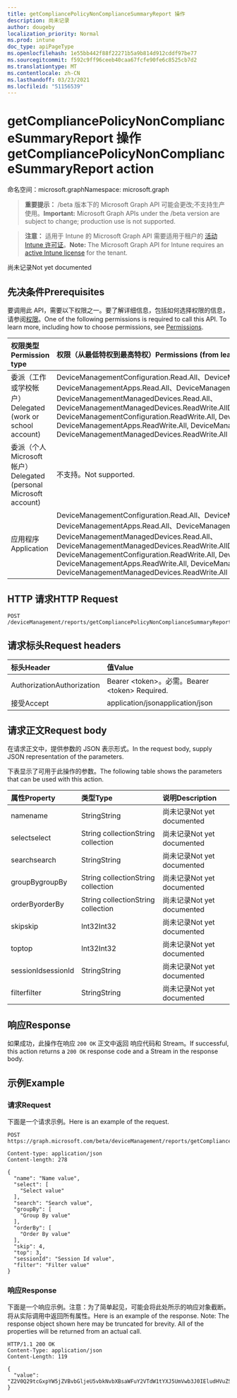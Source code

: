 ```yaml
---
title: getCompliancePolicyNonComplianceSummaryReport 操作
description: 尚未记录
author: dougeby
localization_priority: Normal
ms.prod: intune
doc_type: apiPageType
ms.openlocfilehash: 1e55bb442f88f22271b5a9b814d912cddf97be77
ms.sourcegitcommit: f592c9ff96ceeb40caa67fcfe90fe6c8525cb7d2
ms.translationtype: MT
ms.contentlocale: zh-CN
ms.lasthandoff: 03/23/2021
ms.locfileid: "51156539"
---
```

# <a name="getcompliancepolicynoncompliancesummaryreport-action"></a><span data-ttu-id="b3739-103">getCompliancePolicyNonComplianceSummaryReport 操作</span><span class="sxs-lookup"><span data-stu-id="b3739-103">getCompliancePolicyNonComplianceSummaryReport action</span></span>

<span data-ttu-id="b3739-104">命名空间：microsoft.graph</span><span class="sxs-lookup"><span data-stu-id="b3739-104">Namespace: microsoft.graph</span></span>

> <span data-ttu-id="b3739-105">**重要提示：** /beta 版本下的 Microsoft Graph API 可能会更改;不支持生产使用。</span><span class="sxs-lookup"><span data-stu-id="b3739-105">**Important:** Microsoft Graph APIs under the /beta version are subject to change; production use is not supported.</span></span>

> <span data-ttu-id="b3739-106">**注意：** 适用于 Intune 的 Microsoft Graph API 需要适用于租户的 [活动 Intune 许可证](https://go.microsoft.com/fwlink/?linkid=839381)。</span><span class="sxs-lookup"><span data-stu-id="b3739-106">**Note:** The Microsoft Graph API for Intune requires an [active Intune license](https://go.microsoft.com/fwlink/?linkid=839381) for the tenant.</span></span>

<span data-ttu-id="b3739-107">尚未记录</span><span class="sxs-lookup"><span data-stu-id="b3739-107">Not yet documented</span></span>

## <a name="prerequisites"></a><span data-ttu-id="b3739-108">先决条件</span><span class="sxs-lookup"><span data-stu-id="b3739-108">Prerequisites</span></span>
<span data-ttu-id="b3739-p101">要调用此 API，需要以下权限之一。要了解详细信息，包括如何选择权限的信息，请参阅[权限](/graph/permissions-reference)。</span><span class="sxs-lookup"><span data-stu-id="b3739-p101">One of the following permissions is required to call this API. To learn more, including how to choose permissions, see [Permissions](/graph/permissions-reference).</span></span>

|<span data-ttu-id="b3739-111">权限类型</span><span class="sxs-lookup"><span data-stu-id="b3739-111">Permission type</span></span>|<span data-ttu-id="b3739-112">权限（从最低特权到最高特权）</span><span class="sxs-lookup"><span data-stu-id="b3739-112">Permissions (from least to most privileged)</span></span>|
|:---|:---|
|<span data-ttu-id="b3739-113">委派（工作或学校帐户）</span><span class="sxs-lookup"><span data-stu-id="b3739-113">Delegated (work or school account)</span></span>|<span data-ttu-id="b3739-114">DeviceManagementConfiguration.Read.All、DeviceManagementConfiguration.ReadWrite.All、DeviceManagementApps.Read.All、DeviceManagementApps.ReadWrite.All、DeviceManagementManagedDevices.Read.All、DeviceManagementManagedDevices.ReadWrite.All</span><span class="sxs-lookup"><span data-stu-id="b3739-114">DeviceManagementConfiguration.Read.All, DeviceManagementConfiguration.ReadWrite.All, DeviceManagementApps.Read.All, DeviceManagementApps.ReadWrite.All, DeviceManagementManagedDevices.Read.All, DeviceManagementManagedDevices.ReadWrite.All</span></span>|
|<span data-ttu-id="b3739-115">委派（个人 Microsoft 帐户）</span><span class="sxs-lookup"><span data-stu-id="b3739-115">Delegated (personal Microsoft account)</span></span>|<span data-ttu-id="b3739-116">不支持。</span><span class="sxs-lookup"><span data-stu-id="b3739-116">Not supported.</span></span>|
|<span data-ttu-id="b3739-117">应用程序</span><span class="sxs-lookup"><span data-stu-id="b3739-117">Application</span></span>|<span data-ttu-id="b3739-118">DeviceManagementConfiguration.Read.All、DeviceManagementConfiguration.ReadWrite.All、DeviceManagementApps.Read.All、DeviceManagementApps.ReadWrite.All、DeviceManagementManagedDevices.Read.All、DeviceManagementManagedDevices.ReadWrite.All</span><span class="sxs-lookup"><span data-stu-id="b3739-118">DeviceManagementConfiguration.Read.All, DeviceManagementConfiguration.ReadWrite.All, DeviceManagementApps.Read.All, DeviceManagementApps.ReadWrite.All, DeviceManagementManagedDevices.Read.All, DeviceManagementManagedDevices.ReadWrite.All</span></span>|

## <a name="http-request"></a><span data-ttu-id="b3739-119">HTTP 请求</span><span class="sxs-lookup"><span data-stu-id="b3739-119">HTTP Request</span></span>
<!-- {
  "blockType": "ignored"
}
-->
``` http
POST /deviceManagement/reports/getCompliancePolicyNonComplianceSummaryReport
```

## <a name="request-headers"></a><span data-ttu-id="b3739-120">请求标头</span><span class="sxs-lookup"><span data-stu-id="b3739-120">Request headers</span></span>
|<span data-ttu-id="b3739-121">标头</span><span class="sxs-lookup"><span data-stu-id="b3739-121">Header</span></span>|<span data-ttu-id="b3739-122">值</span><span class="sxs-lookup"><span data-stu-id="b3739-122">Value</span></span>|
|:---|:---|
|<span data-ttu-id="b3739-123">Authorization</span><span class="sxs-lookup"><span data-stu-id="b3739-123">Authorization</span></span>|<span data-ttu-id="b3739-124">Bearer &lt;token&gt;。必需。</span><span class="sxs-lookup"><span data-stu-id="b3739-124">Bearer &lt;token&gt; Required.</span></span>|
|<span data-ttu-id="b3739-125">接受</span><span class="sxs-lookup"><span data-stu-id="b3739-125">Accept</span></span>|<span data-ttu-id="b3739-126">application/json</span><span class="sxs-lookup"><span data-stu-id="b3739-126">application/json</span></span>|

## <a name="request-body"></a><span data-ttu-id="b3739-127">请求正文</span><span class="sxs-lookup"><span data-stu-id="b3739-127">Request body</span></span>
<span data-ttu-id="b3739-128">在请求正文中，提供参数的 JSON 表示形式。</span><span class="sxs-lookup"><span data-stu-id="b3739-128">In the request body, supply JSON representation of the parameters.</span></span>

<span data-ttu-id="b3739-129">下表显示了可用于此操作的参数。</span><span class="sxs-lookup"><span data-stu-id="b3739-129">The following table shows the parameters that can be used with this action.</span></span>

|<span data-ttu-id="b3739-130">属性</span><span class="sxs-lookup"><span data-stu-id="b3739-130">Property</span></span>|<span data-ttu-id="b3739-131">类型</span><span class="sxs-lookup"><span data-stu-id="b3739-131">Type</span></span>|<span data-ttu-id="b3739-132">说明</span><span class="sxs-lookup"><span data-stu-id="b3739-132">Description</span></span>|
|:---|:---|:---|
|<span data-ttu-id="b3739-133">name</span><span class="sxs-lookup"><span data-stu-id="b3739-133">name</span></span>|<span data-ttu-id="b3739-134">String</span><span class="sxs-lookup"><span data-stu-id="b3739-134">String</span></span>|<span data-ttu-id="b3739-135">尚未记录</span><span class="sxs-lookup"><span data-stu-id="b3739-135">Not yet documented</span></span>|
|<span data-ttu-id="b3739-136">select</span><span class="sxs-lookup"><span data-stu-id="b3739-136">select</span></span>|<span data-ttu-id="b3739-137">String collection</span><span class="sxs-lookup"><span data-stu-id="b3739-137">String collection</span></span>|<span data-ttu-id="b3739-138">尚未记录</span><span class="sxs-lookup"><span data-stu-id="b3739-138">Not yet documented</span></span>|
|<span data-ttu-id="b3739-139">search</span><span class="sxs-lookup"><span data-stu-id="b3739-139">search</span></span>|<span data-ttu-id="b3739-140">String</span><span class="sxs-lookup"><span data-stu-id="b3739-140">String</span></span>|<span data-ttu-id="b3739-141">尚未记录</span><span class="sxs-lookup"><span data-stu-id="b3739-141">Not yet documented</span></span>|
|<span data-ttu-id="b3739-142">groupBy</span><span class="sxs-lookup"><span data-stu-id="b3739-142">groupBy</span></span>|<span data-ttu-id="b3739-143">String collection</span><span class="sxs-lookup"><span data-stu-id="b3739-143">String collection</span></span>|<span data-ttu-id="b3739-144">尚未记录</span><span class="sxs-lookup"><span data-stu-id="b3739-144">Not yet documented</span></span>|
|<span data-ttu-id="b3739-145">orderBy</span><span class="sxs-lookup"><span data-stu-id="b3739-145">orderBy</span></span>|<span data-ttu-id="b3739-146">String collection</span><span class="sxs-lookup"><span data-stu-id="b3739-146">String collection</span></span>|<span data-ttu-id="b3739-147">尚未记录</span><span class="sxs-lookup"><span data-stu-id="b3739-147">Not yet documented</span></span>|
|<span data-ttu-id="b3739-148">skip</span><span class="sxs-lookup"><span data-stu-id="b3739-148">skip</span></span>|<span data-ttu-id="b3739-149">Int32</span><span class="sxs-lookup"><span data-stu-id="b3739-149">Int32</span></span>|<span data-ttu-id="b3739-150">尚未记录</span><span class="sxs-lookup"><span data-stu-id="b3739-150">Not yet documented</span></span>|
|<span data-ttu-id="b3739-151">top</span><span class="sxs-lookup"><span data-stu-id="b3739-151">top</span></span>|<span data-ttu-id="b3739-152">Int32</span><span class="sxs-lookup"><span data-stu-id="b3739-152">Int32</span></span>|<span data-ttu-id="b3739-153">尚未记录</span><span class="sxs-lookup"><span data-stu-id="b3739-153">Not yet documented</span></span>|
|<span data-ttu-id="b3739-154">sessionId</span><span class="sxs-lookup"><span data-stu-id="b3739-154">sessionId</span></span>|<span data-ttu-id="b3739-155">String</span><span class="sxs-lookup"><span data-stu-id="b3739-155">String</span></span>|<span data-ttu-id="b3739-156">尚未记录</span><span class="sxs-lookup"><span data-stu-id="b3739-156">Not yet documented</span></span>|
|<span data-ttu-id="b3739-157">filter</span><span class="sxs-lookup"><span data-stu-id="b3739-157">filter</span></span>|<span data-ttu-id="b3739-158">String</span><span class="sxs-lookup"><span data-stu-id="b3739-158">String</span></span>|<span data-ttu-id="b3739-159">尚未记录</span><span class="sxs-lookup"><span data-stu-id="b3739-159">Not yet documented</span></span>|



## <a name="response"></a><span data-ttu-id="b3739-160">响应</span><span class="sxs-lookup"><span data-stu-id="b3739-160">Response</span></span>
<span data-ttu-id="b3739-161">如果成功，此操作在响应 `200 OK` 正文中返回 响应代码和 Stream。</span><span class="sxs-lookup"><span data-stu-id="b3739-161">If successful, this action returns a `200 OK` response code and a Stream in the response body.</span></span>

## <a name="example"></a><span data-ttu-id="b3739-162">示例</span><span class="sxs-lookup"><span data-stu-id="b3739-162">Example</span></span>

### <a name="request"></a><span data-ttu-id="b3739-163">请求</span><span class="sxs-lookup"><span data-stu-id="b3739-163">Request</span></span>
<span data-ttu-id="b3739-164">下面是一个请求示例。</span><span class="sxs-lookup"><span data-stu-id="b3739-164">Here is an example of the request.</span></span>
``` http
POST https://graph.microsoft.com/beta/deviceManagement/reports/getCompliancePolicyNonComplianceSummaryReport

Content-type: application/json
Content-length: 278

{
  "name": "Name value",
  "select": [
    "Select value"
  ],
  "search": "Search value",
  "groupBy": [
    "Group By value"
  ],
  "orderBy": [
    "Order By value"
  ],
  "skip": 4,
  "top": 3,
  "sessionId": "Session Id value",
  "filter": "Filter value"
}
```

### <a name="response"></a><span data-ttu-id="b3739-165">响应</span><span class="sxs-lookup"><span data-stu-id="b3739-165">Response</span></span>
<span data-ttu-id="b3739-p102">下面是一个响应示例。注意：为了简单起见，可能会将此处所示的响应对象截断。将从实际调用中返回所有属性。</span><span class="sxs-lookup"><span data-stu-id="b3739-p102">Here is an example of the response. Note: The response object shown here may be truncated for brevity. All of the properties will be returned from an actual call.</span></span>
``` http
HTTP/1.1 200 OK
Content-Type: application/json
Content-Length: 119

{
  "value": "Z2V0Q29tcGxpYW5jZVBvbGljeU5vbkNvbXBsaWFuY2VTdW1tYXJ5UmVwb3J0IEludHVuZSBEb2MgU2FtcGxlIDg4MTYwMDMxNQ=="
}
```




